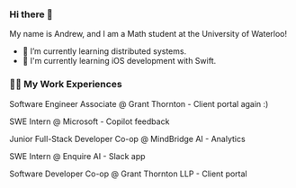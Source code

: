 ### Hi there 👋

<!--
**AndrewTaoWen/AndrewTaoWen** is a ✨ _special_ ✨ repository because its `README.md` (this file) appears on your GitHub profile.

Here are some ideas to get you started:

andrewtaowen@gmail.com.
- 🤔 I’m looking for help with ...
- 💬 Ask me about ...
- 📫 How to reach me: ...
- 😄 Pronouns: ...
- ⚡ Fun fact: ...
-->

My name is Andrew, and I am a Math student at the University of Waterloo!

- 🌱 I’m currently learning distributed systems.
- 📱 I'm currently learning iOS development with Swift.
   
### 👨‍💻 My Work Experiences
Software Engineer Associate @ Grant Thornton - Client portal again :)

SWE Intern @ Microsoft - Copilot feedback 

Junior Full-Stack Developer Co-op @ MindBridge AI - Analytics

SWE Intern @ Enquire AI - Slack app
  
Software Developer Co-op @ Grant Thornton LLP - Client portal



